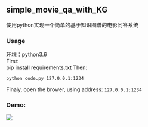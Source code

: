 ## simple_movie_qa_with_KG

使用python实现一个简单的基于知识图谱的电影问答系统



### Usage
环境：python3.6  
First:  
    pip install  requirements.txt
Then:

    python code.py 127.0.0.1:1234

Finaly, open the brower, using address: `127.0.0.1:1234`
### Demo:
![](demo.png)